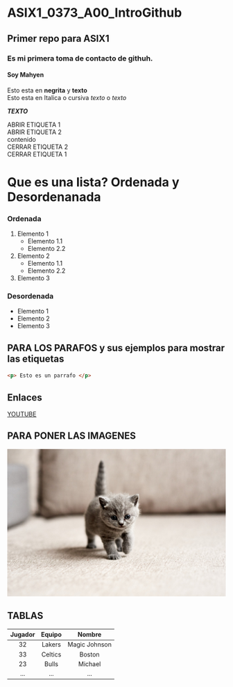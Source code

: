 # ASIX1_0373_A00_IntroGithub
## Primer repo para ASIX1  
### Es mi primera toma de contacto de githuh.  
#### Soy Mahyen
Esto esta en __negrita__ y **texto**  
Esto esta en Italica o cursiva *texto* o _texto_

__*TEXTO*__  

ABRIR ETIQUETA 1  
    ABRIR ETIQUETA 2  
        contenido  
    CERRAR ETIQUETA 2  
CERRAR ETIQUETA 1

# Que es una lista? Ordenada y Desordenanada  

### Ordenada 

1. Elemento 1
    * Elemento 1.1
    * Elemento 2.2
2. Elemento 2
    * Elemento 1.1
    * Elemento 2.2
3. Elemento 3

### Desordenada

* Elemento 1
* Elemento 2
* Elemento 3

## PARA LOS PARAFOS y sus ejemplos para mostrar las etiquetas

```html
<p> Esto es un parrafo </p>
```

## Enlaces  

[YOUTUBE](https://www.youtube.com/ "este es el texto que aparece cuando para el cursor")


## PARA PONER LAS IMAGENES

![alt text](imagen.jpeg "Imagen")  

## TABLAS

| Jugador | Equipo   | Nombre         |
|:---------:|:----------:|:----------------:|
| 32      | Lakers   | Magic Johnson  |
| 33      | Celtics  | Boston         |
| 23      | Bulls    | Michael        |
| ...     | ...      | ...            |